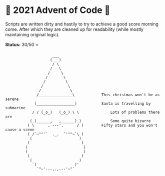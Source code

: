 # :christmas_tree: 2021 Advent of Code :christmas_tree:
Scripts are written dirty and hastily to try to achieve a good score morning come.
After which they are cleaned up for readability (while mostly maintaining original logic).

**Status:** 30/50 :star:

```
                     ___
                    (___)
                     / \
                    /   \
                   /     \
                  /       \
                 /         \
                /           \
               /             \
              /_______________\            This christmas won't be as serene
             [_________________]           Santa is travelling by submarine
            / / (_o_)   (_o_) \ \              Lots of problems there are
           (_(______,   ,______)_)             Some quite bizarre
          ( \      .`---'.      / )        Fifty stars and you won't cause a scene
          ( /`~""'`  ._.  `'""~`\ )       
           (                     )     
          (                       )
         (                         )
         (                         )
          (                       )
           (                     )
            `(                 )'
              `"~'---,.,---'~"`
```
